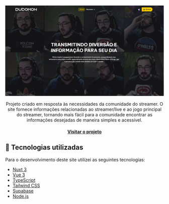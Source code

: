 ![Preview do projeto](public/images/preview.png)

<p align="center">
Projeto criado em resposta às necessidades da comunidade do streamer. O site fornece informações relacionadas ao streamer/live e ao jogo principal do streamer, tornando mais fácil para a comunidade encontrar as informações desejadas de maneira simples e acessível.
</p>

<h4 align="center">
  <a href="https://dudomon.com">
    Visitar o projeto
  </a>
</h4>

## 💼 Tecnologias utilizadas
Para o desenvolvimento deste site utilizei as seguintes tecnologias:
 - [Nuxt 3](https://nuxt.com)
 - [Vue 3](https://vuejs.org)
 - [TypeScript](https://www.typescriptlang.org)
 - [Tailwind CSS](https://tailwindcss.com)
 - [Supabase](https://supabase.com)
 - [Node.js](https://nodejs.org)